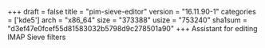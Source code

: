 +++
draft = false
title = "pim-sieve-editor"
version = "16.11.90-1"
categories = ['kde5']
arch = "x86_64"
size = "373388"
usize = "753240"
sha1sum = "d3ef47e0fcef55d81583032b5798d9c278501a90"
+++
Assistant for editing IMAP Sieve filters